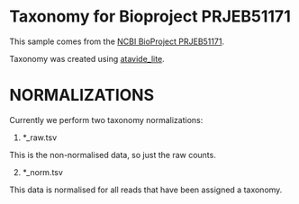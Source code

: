 # Taxonomy for Bioproject PRJEB51171

This sample comes from the [NCBI BioProject PRJEB51171](https://www.ncbi.nlm.nih.gov/bioproject/?term=PRJEB51171).

Taxonomy was created using [atavide_lite](https://github.com/linsalrob/atavide_lite).



# NORMALIZATIONS

Currently we perform two taxonomy normalizations:

1. *_raw.tsv

This is the non-normalised data, so just the raw counts. 

2. *_norm.tsv

This data is normalised for all reads that have been assigned a taxonomy.
